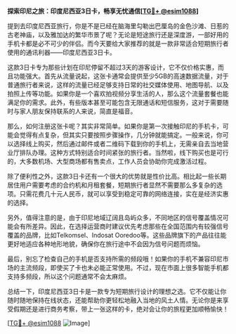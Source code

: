 **探索印尼之旅：印度尼西亚3日卡，畅享无忧通信[[TG💪+ @esim1088](https://t.me/s/esim1088)]**

提到去印度尼西亚旅行，你是不是已经在脑海里勾勒出巴厘岛的金色沙滩、日惹的古老神庙，以及雅加达的繁华市景了呢？无论是短途旅行还是深度游，一部好用的手机卡都是必不可少的伴侣。而今天要给大家推荐的就是一款非常适合短期旅行者使用的通讯利器——印度尼西亚3日卡。

这款3日卡专为那些计划在印尼停留不超过3天的游客设计，它不仅价格实惠，而且功能强大。首先从流量说起，这张卡通常会提供至少5GB的高速数据流量，对于普通旅行者来说，这样的流量已经足够支持日常的社交媒体使用、地图导航、以及拍照上传等功能。如果你是一个喜欢拍视频分享生活的人，那么这个流量套餐也能满足你的需求。此外，有些版本甚至可能包含无限通话和短信服务，这对于需要随时与家人朋友保持联系的人来说，简直是福音。

那么，如何注册这张卡呢？其实非常简单。如果你是第一次接触印尼的手机卡，可能会觉得有点复杂，但其实只要按照步骤操作，几分钟就能搞定。一般来说，你可以选择线上购买，然后通过邮件或者二维码下载到你的手机上，无需亲自去当地营业厅排队办理。这种方式特别适合时间紧张的旅行者。当然啦，线下购买也是可行的，大多数机场、大型商场都有售卖点，工作人员会协助你完成激活过程。

除了便利性之外，这款3日卡还有一个很大的优势就是性价比高。相比起一些长期居住用户需要考虑的合约机和月租套餐，短期旅行者显然不需要那么多复杂的选项。只需花费几十元人民币，就可以享受到稳定可靠的网络连接，实在是经济实惠的选择。

另外，值得注意的是，由于印尼地域辽阔且岛屿众多，不同地区的信号覆盖情况可能会有所差异。因此，在选择运营商时建议优先考虑那些在全国范围内有较强信号覆盖的品牌，比如Telkomsel、Indosat Ooredoo等。这些品牌旗下的产品往往能更好地适应各种地形地貌，确保你在旅行途中不会因为信号问题而烦恼。

最后，别忘了检查自己的手机是否支持所需的频段哦！如果你的手机不兼容印尼市场的主流频段，即使买了卡也未必能正常使用。不过，现在市面上很多智能手机都支持多频段，所以这个问题通常不会太麻烦。

总结一下，印度尼西亚3日卡是一款专为短期旅行设计的理想之选。它不仅能让你随时随地保持在线状态，还能帮助你更轻松地融入当地的风土人情。无论你是来享受假期还是进行商务考察，带上一张这样的卡，绝对会让你的旅程更加顺畅愉快！

[[TG💪+ @esim1088](https://t.me/s/esim1088) ![Image](https://i.postimg.cc/4NQfJmqS/Snipaste-2025-05-13-00-14-12.png)]